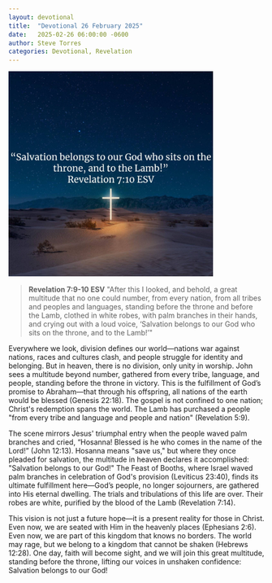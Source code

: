 ```yaml
---
layout: devotional
title:  "Devotional 26 February 2025"
date:   2025-02-26 06:00:00 -0600
author: Steve Torres
categories: Devotional, Revelation
---
```

<img src="https://github.com/ElEsteeb/ElEsteeb.github.io/blob/main/images/devotionals/Rev-7_10.jpg?raw=true" alt="Revelation 7:10.jpg" style="max-width: 80%; height: auto;">

>**Revelation 7:9-10 ESV**
>"After this I looked, and behold, a great multitude that no one could number, from every nation, from all tribes and peoples and languages, standing before the throne and before the Lamb, clothed in white robes, with palm branches in their hands, and crying out with a loud voice, ‘Salvation belongs to our God who sits on the throne, and to the Lamb!’"

Everywhere we look, division defines our world—nations war against nations, races and cultures clash, and people struggle for identity and belonging. But in heaven, there is no division, only unity in worship. John sees a multitude beyond number, gathered from every tribe, language, and people, standing before the throne in victory. This is the fulfillment of God’s promise to Abraham—that through his offspring, all nations of the earth would be blessed (Genesis 22:18). The gospel is not confined to one nation; Christ's redemption spans the world. The Lamb has purchased a people "from every tribe and language and people and nation" (Revelation 5:9).

The scene mirrors Jesus' triumphal entry when the people waved palm branches and cried, “Hosanna! Blessed is he who comes in the name of the Lord!” (John 12:13). Hosanna means "save us," but where they once pleaded for salvation, the multitude in heaven declares it accomplished: "Salvation belongs to our God!" The Feast of Booths, where Israel waved palm branches in celebration of God's provision (Leviticus 23:40), finds its ultimate fulfillment here—God’s people, no longer sojourners, are gathered into His eternal dwelling. The trials and tribulations of this life are over. Their robes are white, purified by the blood of the Lamb (Revelation 7:14).

This vision is not just a future hope—it is a present reality for those in Christ. Even now, we are seated with Him in the heavenly places (Ephesians 2:6). Even now, we are part of this kingdom that knows no borders. The world may rage, but we belong to a kingdom that cannot be shaken (Hebrews 12:28). One day, faith will become sight, and we will join this great multitude, standing before the throne, lifting our voices in unshaken confidence: Salvation belongs to our God!
